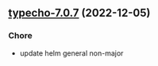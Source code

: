 

## [typecho-7.0.7](https://github.com/truecharts/charts/compare/typecho-7.0.6...typecho-7.0.7) (2022-12-05)

### Chore

- update helm general non-major
  
  